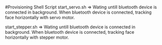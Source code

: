 #Provisioning Shell Script
start_servo.sh => Wating untill bluetooth device is connected in background. When bluetooth device is connected, tracking face horizontally with servo motor.


start_stepper.sh => Wating untill bluetooth device is connected in background. When bluetooth device is connected, tracking face horizontally with stepper motor.
